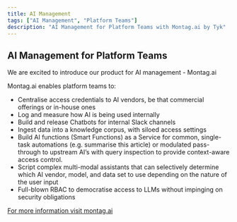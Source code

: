 ```yaml
---
title: AI Management
tags: ["AI Management", "Platform Teams"]
description: "AI Management for Platform Teams with Montag.ai by Tyk"
---
```


## AI Management for Platform Teams

We are excited to introduce our product for AI management - Montag.ai

Montag.ai enables platform teams to:

- Centralise access credentials to AI vendors, be that commercial offerings or in-house ones
- Log and measure how AI is being used internally
- Build and release Chatbots for internal Slack channels
- Ingest data into a knowledge corpus, with siloed access settings
- Build AI functions (Smart Functions) as a Service for common, single-task automations (e.g. summarise this article) or modulated pass-through to upstream AI’s with query inspection to provide context-aware access control.
- Script complex multi-modal assistants that can selectively determine which AI vendor, model, and data set to use depending on the nature of the user input
- Full-blown RBAC to democratise access to LLMs without impinging on security obligations

[For more information visit montag.ai](https://montag.ai/)
